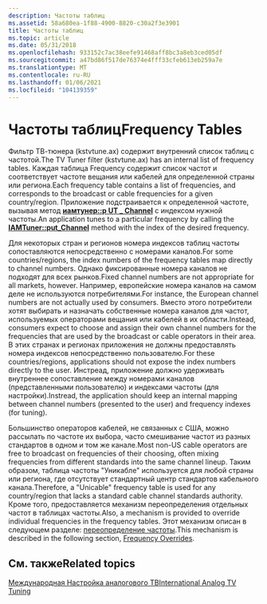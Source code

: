 ```yaml
---
description: Частоты таблиц
ms.assetid: 58a680ea-1f88-4900-8820-c30a2f3e3901
title: Частоты таблиц
ms.topic: article
ms.date: 05/31/2018
ms.openlocfilehash: 933152c7ac38eefe91468aff8bc3a8eb3ced05df
ms.sourcegitcommit: a47bd86f517de76374e4fff33cfeb613eb259a7e
ms.translationtype: MT
ms.contentlocale: ru-RU
ms.lasthandoff: 01/06/2021
ms.locfileid: "104139359"
---
```

# <a name="frequency-tables"></a><span data-ttu-id="413d3-103">Частоты таблиц</span><span class="sxs-lookup"><span data-stu-id="413d3-103">Frequency Tables</span></span>

<span data-ttu-id="413d3-104">Фильтр ТВ-тюнера (kstvtune.ax) содержит внутренний список таблиц с частотой.</span><span class="sxs-lookup"><span data-stu-id="413d3-104">The TV Tuner filter (kstvtune.ax) has an internal list of frequency tables.</span></span> <span data-ttu-id="413d3-105">Каждая таблица Frequency содержит список частот и соответствует частоте вещания или кабелей для определенной страны или региона.</span><span class="sxs-lookup"><span data-stu-id="413d3-105">Each frequency table contains a list of frequencies, and corresponds to the broadcast or cable frequencies for a given country/region.</span></span> <span data-ttu-id="413d3-106">Приложение подстраивается к определенной частоте, вызывая метод [**иамтунер::p UT \_ Channel**](/windows/desktop/api/Strmif/nf-strmif-iamtuner-put_channel) с индексом нужной частоты.</span><span class="sxs-lookup"><span data-stu-id="413d3-106">An application tunes to a particular frequency by calling the [**IAMTuner::put\_Channel**](/windows/desktop/api/Strmif/nf-strmif-iamtuner-put_channel) method with the index of the desired frequency.</span></span>

<span data-ttu-id="413d3-107">Для некоторых стран и регионов номера индексов таблиц частоты сопоставляются непосредственно с номерами каналов.</span><span class="sxs-lookup"><span data-stu-id="413d3-107">For some countries/regions, the index numbers of the frequency tables map directly to channel numbers.</span></span> <span data-ttu-id="413d3-108">Однако фиксированные номера каналов не подходят для всех рынков.</span><span class="sxs-lookup"><span data-stu-id="413d3-108">Fixed channel numbers are not appropriate for all markets, however.</span></span> <span data-ttu-id="413d3-109">Например, европейские номера каналов на самом деле не используются потребителями.</span><span class="sxs-lookup"><span data-stu-id="413d3-109">For instance, the European channel numbers are not actually used by consumers.</span></span> <span data-ttu-id="413d3-110">Вместо этого потребители хотят выбирать и назначать собственные номера каналов для частот, используемых операторами вещания или кабелей в их области.</span><span class="sxs-lookup"><span data-stu-id="413d3-110">Instead, consumers expect to choose and assign their own channel numbers for the frequencies that are used by the broadcast or cable operators in their area.</span></span> <span data-ttu-id="413d3-111">В этих странах и регионах приложения не должны предоставлять номера индексов непосредственно пользователю.</span><span class="sxs-lookup"><span data-stu-id="413d3-111">For these countries/regions, applications should not expose the index numbers directly to the user.</span></span> <span data-ttu-id="413d3-112">Инстреад, приложение должно удерживать внутреннее сопоставление между номерами каналов (представленными пользователю) и индексами частоты (для настройки).</span><span class="sxs-lookup"><span data-stu-id="413d3-112">Instread, the application should keep an internal mapping between channel numbers (presented to the user) and frequency indexes (for tuning).</span></span>

<span data-ttu-id="413d3-113">Большинство операторов кабелей, не связанных с США, можно рассылать по частоте их выбора, часто смешивание частот из разных стандартов в одном и том же канале.</span><span class="sxs-lookup"><span data-stu-id="413d3-113">Most non-US cable operators are free to broadcast on frequencies of their choosing, often mixing frequencies from different standards into the same channel lineup.</span></span> <span data-ttu-id="413d3-114">Таким образом, таблица частоты "Уникабле" используется для любой страны или региона, где отсутствует стандартный центр стандартов кабельного канала.</span><span class="sxs-lookup"><span data-stu-id="413d3-114">Therefore, a "Unicable" frequency table is used for any country/region that lacks a standard cable channel standards authority.</span></span> <span data-ttu-id="413d3-115">Кроме того, предоставляется механизм переопределения отдельных частот в таблицах частоты.</span><span class="sxs-lookup"><span data-stu-id="413d3-115">Also, a mechanism is provided to override individual frequencies in the frequency tables.</span></span> <span data-ttu-id="413d3-116">Этот механизм описан в следующем разделе: [переопределение частоты](frequency-overrides.md).</span><span class="sxs-lookup"><span data-stu-id="413d3-116">This mechanism is described in the following section, [Frequency Overrides](frequency-overrides.md).</span></span>

## <a name="related-topics"></a><span data-ttu-id="413d3-117">См. также</span><span class="sxs-lookup"><span data-stu-id="413d3-117">Related topics</span></span>

<dl> <dt>

[<span data-ttu-id="413d3-118">Международная Настройка аналогового ТВ</span><span class="sxs-lookup"><span data-stu-id="413d3-118">International Analog TV Tuning</span></span>](international-analog-tv-tuning.md)
</dt> </dl>

 

 



